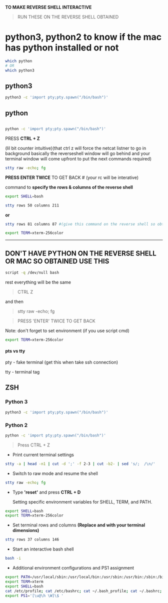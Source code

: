 
**TO MAKE REVERSE SHELL INTERACTIVE** 

>RUN THESE ON THE REVERSE SHELL OBTAINED


# python3, python2 to know if the mac has python installed or not

```bash
which python
# OR
which python3
```
## python3
```bash
python3 -c 'import pty;pty.spawn("/bin/bash")'
```
## python
```bash

python -c 'import pty;pty.spawn("/bin/bash")' 
```

PRESS **CTRL + Z** 

(lil bit counter intuitive)(that ctrl z will force the netcat listner to go in background basically the reverseshell window will go behind and your terminal window will come upfront to put the next commands required)


```bash
stty raw -echo; fg
```
**PRESS ENTER TWICE** TO GET BACK # (your rc will be interative)

command to **specify the rows & columns of the reverse shell**

```bash
export SHELL=bash
```
```bash
stty rows 50 columns 211
```
**or**

```bash
stty rows 81 columns 87 #(give this command on the reverse shell so obtained)
```

```bash
export TERM=xterm-256color
```
****

## DON'T HAVE PYTHON ON THE REVERSE SHELL OR MAC SO OBTAINED USE THIS

```bash
script -q /dev/null bash
```
rest everything will be the same 

>CTRL Z 

and then 

>stty raw -echo; fg

>PRESS 'ENTER' TWICE TO GET BACK


Note: don't forget to set environment (if you use script cmd) 
```bash
export TERM=xterm-256color
```
#### pts vs tty

pty - fake terminal (get this when take ssh connection)

tty - terminal tag


## ZSH

### Python 3

```bash
python3 -c 'import pty;pty.spawn("/bin/bash")'
```

### Python 2
```bash
python -c 'import pty;pty.spawn("/bin/bash")'
```

>Press CTRL + Z

- Print current terminal settings

```bash
stty -a | head -n1 | cut -d ';' -f 2-3 | cut -b2- | sed 's/;  /\n/'
```

- Switch to raw mode and resume the shell

```bash
stty raw -echo; fg
```

- Type **'reset'** and press **CTRL + D**

  Setting specific environment variables for SHELL, TERM, and PATH.

```bash
export SHELL=bash
export TERM=xterm-256color
```

- Set terminal rows and columns **(Replace <rows> and <columns> with your terminal dimensions)**

```bash
stty rows 37 columns 146
```

- Start an interactive bash shell

```bash
bash -i
```

- Additional environment configurations and PS1 assignment

```bash
export PATH=/usr/local/sbin:/usr/local/bin:/usr/sbin:/usr/bin:/sbin:/bin
export TERM=xterm
export SHELL=bash
cat /etc/profile; cat /etc/bashrc; cat ~/.bash_profile; cat ~/.bashrc; cat ~/.bash_logout; env; set
export PS1='[\u@\h \W]\$ '
```
